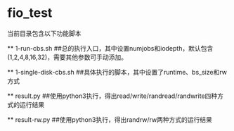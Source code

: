 # fio_test
当前目录包含以下功能脚本

** 1-run-cbs.sh  ##总的执行入口，其中设置numjobs和iodepth，默认包含(1,2,4,8,16,32)，需要其他参数可手动添加。

** 1-single-disk-cbs.sh  ##具体执行的脚本，其中设置了runtime、bs_size和rw方式

** result.py  ##使用python3执行，得出read/write/randread/randwrite四种方式的运行结果

** result-rw.py  ##使用python3执行，得出randrw/rw两种方式的运行结果
